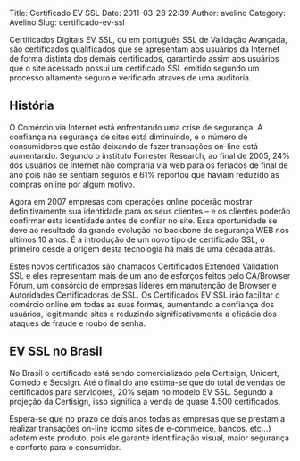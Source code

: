 Title: Certificado EV SSL
Date: 2011-03-28 22:39
Author: avelino
Category: Avelino
Slug: certificado-ev-ssl

Certificados Digitais EV SSL, ou em português SSL de Validação Avançada,
são certificados qualificados que se apresentam aos usuários da Internet
de forma distinta dos demais certificados, garantindo assim aos usuários
que o site acessado possui um certificado SSL emitido segundo um
processo altamente seguro e verificado através de uma auditoria.

História
--------

O Comércio via Internet está enfrentando uma crise de segurança. A
confiança na segurança de sites está diminuindo, e o número de
consumidores que estão deixando de fazer transações on-line está
aumentando. Segundo o instituto Forrester Research, ao final de 2005,
24% dos usuários de Internet não compraria via web para os feriados de
final de ano pois não se sentiam seguros e 61% reportou que haviam
reduzido as compras online por algum motivo.

Agora em 2007 empresas com operações online poderão mostrar
definitivamente sua identidade para os seus clientes – e os clientes
poderão confirmar esta identidade antes de confiar no site. Essa
oportunidade se deve ao resultado da grande evolução no backbone de
segurança WEB nos últimos 10 anos. É a introdução de um novo tipo de
certificado SSL, o primeiro desde a origem desta tecnologia há mais de
uma década atrás.

Estes novos certificados são chamados Certificados Extended Validation
SSL e eles representam mais de um ano de esforços feitos pelo CA/Browser
Fórum, um consórcio de empresas líderes em manutenção de Browser e
Autoridades Certificadoras de SSL. Os Certificados EV SSL irão facilitar
o comércio online em todas as suas formas, aumentando a confiança dos
usuários, legitimando sites e reduzindo significativamente a eficácia
dos ataques de fraude e roubo de senha.

EV SSL no Brasil
----------------

No Brasil o certificado está sendo comercializado pela Certisign,
Unicert, Comodo e Secsign. Até o final do ano estima-se que do total de
vendas de certificados para servidores, 20% sejam no modelo EV SSL.
Segundo a projeção da Certisign, isso significa a venda de quase 4.500
certificados.

Espera-se que no prazo de dois anos todas as empresas que se prestam a
realizar transações on-line (como sites de e-commerce, bancos, etc...)
adotem este produto, pois ele garante identificação visual, maior
segurança e conforto para o consumidor.
